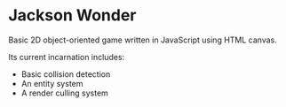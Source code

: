 Jackson Wonder
==============

Basic 2D object-oriented game written in JavaScript using HTML canvas.

Its current incarnation includes:
* Basic collision detection
* An entity system
* A render culling system